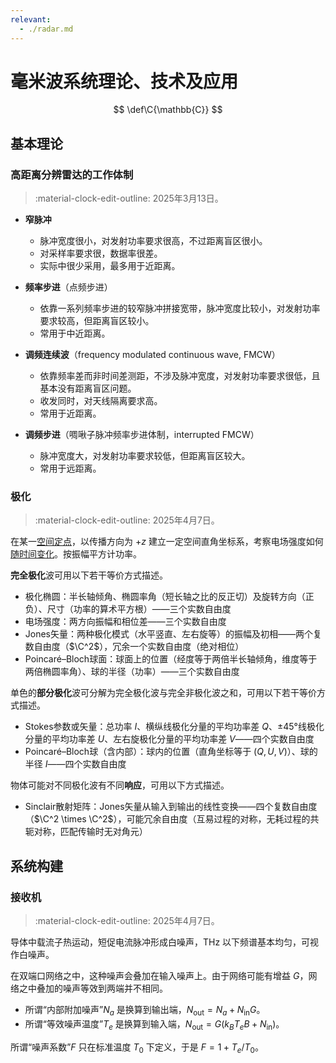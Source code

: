 ```yaml
---
relevant:
  - ./radar.md
---
```


# 毫米波系统理论、技术及应用

$$
\def\C{\mathbb{C}}
$$

## 基本理论

### 高距离分辨雷达的工作体制

> :material-clock-edit-outline: 2025年3月13日。

- **窄脉冲**

  - 脉冲宽度很小，对发射功率要求很高，不过距离盲区很小。
  - 对采样率要求很，数据率很差。
  - 实际中很少采用，最多用于近距离。

- **频率步进**（点频步进）

  - 依靠一系列频率步进的较窄脉冲拼接宽带，脉冲宽度比较小，对发射功率要求较高，但距离盲区较小。
  - 常用于中近距离。

- **调频连续波**（frequency modulated continuous wave, FMCW）

  - 依靠频率差而非时间差测距，不涉及脉冲宽度，对发射功率要求很低，且基本没有距离盲区问题。
  - 收发同时，对天线隔离要求高。
  - 常用于近距离。

- **调频步进**（啁啾子脉冲频率步进体制，interrupted FMCW）

  - 脉冲宽度大，对发射功率要求较低，但距离盲区较大。
  - 常用于远距离。

### 极化

> :material-clock-edit-outline: 2025年4月7日。

在某一<u>空间定点</u>，以传播方向为 $+z$ 建立一定空间直角坐标系，考察电场强度如何<u>随时间变化</u>。按振幅平方计功率。

**完全极化**波可用以下若干等价方式描述。

- 极化椭圆：半长轴倾角、椭圆率角（短长轴之比的反正切）及旋转方向（正负）、尺寸（功率的算术平方根）——三个实数自由度
- 电场强度：两方向振幅和相位差——三个实数自由度
- Jones矢量：两种极化模式（水平竖直、左右旋等）的振幅及初相——两个复数自由度（$\C^2$），冗余一个实数自由度（绝对相位）
- Poincaré–Bloch球面：球面上的位置（经度等于两倍半长轴倾角，维度等于两倍椭圆率角）、球的半径（功率）——三个实数自由度

单色的**部分极化**波可分解为完全极化波与完全非极化波之和，可用以下若干等价方式描述。

- Stokes参数或矢量：总功率 $I$、横纵线极化分量的平均功率差 $Q$、±45°线极化分量的平均功率差 $U$、左右旋极化分量的平均功率差 $V$——四个实数自由度
- Poincaré–Bloch球（含内部）：球内的位置（直角坐标等于 $(Q,U,V)$）、球的半径 $I$——四个实数自由度

物体可能对不同极化波有不同**响应**，可用以下方式描述。

- Sinclair散射矩阵：Jones矢量从输入到输出的线性变换——四个复数自由度（$\C^2 \times \C^2$），可能冗余自由度（互易过程的对称，无耗过程的共轭对称，匹配传输时无对角元）

## 系统构建

### 接收机

> :material-clock-edit-outline: 2025年4月7日。

导体中载流子热运动，短促电流脉冲形成白噪声，THz 以下频谱基本均匀，可视作白噪声。

在双端口网络之中，这种噪声会叠加在输入噪声上。由于网络可能有增益 $G$，网络之中叠加的噪声等效到两端并不相同。

- 所谓“内部附加噪声”$N_a$ 是换算到输出端，$N_\text{out} = N_a + N_\text{in} G$。
- 所谓“等效噪声温度”$T_e$ 是换算到输入端，$N_\text{out} = G (k_B T_e B + N_\text{in})$。

所谓“噪声系数”$F$ 只在标准温度 $T_0$ 下定义，于是 $F = 1 + T_e / T_0$。
